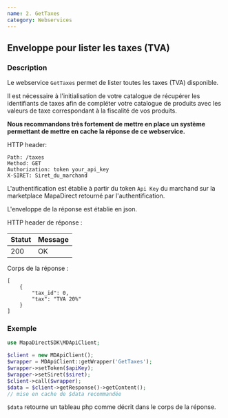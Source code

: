 ```yaml
---
name: 2. GetTaxes
category: Webservices
---
```



## Enveloppe pour lister les taxes (TVA) ##


### Description ###

Le webservice `GetTaxes` permet de lister toutes les taxes (TVA) disponible.

Il est nécessaire à l'initialisation de votre catalogue de récupérer les identifiants de taxes
afin de compléter votre catalogue de produits avec les valeurs de taxe correspondant à la fiscalité
de vos produits.

**Nous recommandons très fortement de mettre en place un système permettant de mettre en cache la réponse de ce webservice.**

HTTP header:

```
Path: /taxes
Method: GET
Authorization: token your_api_key
X-SIRET: Siret_du_marchand
```

L'authentification est établie à partir du token `Api Key` du marchand sur la marketplace MapaDirect retourné par l'authentification.

L'enveloppe de la réponse est établie en json.

HTTP header de réponse :

| Statut | Message |
| ------ | ------ |
| 200 | OK |

Corps de la réponse :

```application/json
[
    {
        "tax_id": 0,
        "tax": "TVA 20%"
    }
]
```


### Exemple ###

```php
use MapaDirectSDK\MDApiClient;

$client = new MDApiClient();
$wrapper = MDApiClient::getWrapper('GetTaxes');
$wrapper->setToken($apiKey);
$wrapper->setSiret($siret);
$client->call($wrapper);
$data = $client->getResponse()->getContent();
// mise en cache de $data recommandée
```

`$data` retourne un tableau php comme décrit dans le corps de la réponse.
